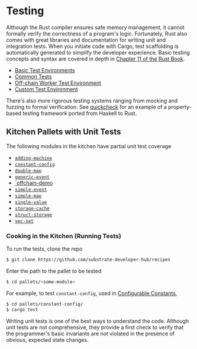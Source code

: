 # Testing

Although the Rust compiler ensures safe memory management, it cannot formally verify the correctness of a program's logic. Fortunately, Rust also comes with great libraries and documentation for writing unit and integration tests. When you initiate code with Cargo, test scaffolding is automatically generated to simplify the developer experience. Basic testing concepts and syntax are covered in depth in [Chapter 11 of the Rust Book](https://doc.rust-lang.org/book/ch11-00-testing.html).

* [Basic Test Environments](./mock.md)
* [Common Tests](./common.md)
* [Off-chain Worker Test Environment](./offchain-worker.md)
* [Custom Test Environment](./externalities.md)

There's also more rigorous testing systems ranging from mocking and fuzzing to formal verification. See [quickcheck](https://docs.rs/quickcheck/0.9.0/quickcheck/) for an example of a property-based testing framework ported from Haskell to Rust.

## Kitchen Pallets with Unit Tests

The following modules in the kitchen have partial unit test coverage
- [`adding-machine`](https://github.com/substrate-developer-hub/recipes/tree/master/pallets/adding-machine)
- [`constant-config`](https://github.com/substrate-developer-hub/recipes/tree/master/pallets/constant-config)
- [`double-map`](https://github.com/substrate-developer-hub/recipes/tree/master/pallets/double-map)
- [`generic-event`](https://github.com/substrate-developer-hub/recipes/tree/master/pallets/generic-event)
- [`offchain-demo](https://github.com/substrate-developer-hub/recipes/tree/master/pallets/offchain-demo)
- [`simple-event`](https://github.com/substrate-developer-hub/recipes/tree/master/pallets/simple-event)
- [`simple-map`](https://github.com/substrate-developer-hub/recipes/tree/master/pallets/simple-map)
- [`single-value`](https://github.com/substrate-developer-hub/recipes/tree/master/pallets/single-value)
- [`storage-cache`](https://github.com/substrate-developer-hub/recipes/tree/master/pallets/storage-cache)
- [`struct-storage`](https://github.com/substrate-developer-hub/recipes/tree/master/pallets/struct-storage)
- [`vec-set`](https://github.com/substrate-developer-hub/recipes/tree/master/pallets/vec-set)

### Cooking in the Kitchen (Running Tests)

To run the tests, clone the repo

```bash
$ git clone https://github.com/substrate-developer-hub/recipes
```

Enter the path to the pallet to be tested

```bash
$ cd pallets/<some-module>
```

For example, to test `constant-config`, used in [Configurable Constants](https://substrate.dev/recipes/3-entrees/constants.html),

```bash
$ cd pallets/constant-config/
$ cargo test
```

Writing unit tests is one of the best ways to understand the code. Although unit tests are not comprehensive, they provide a first check to verify that the programmer's basic invariants are not violated in the presence of obvious, expected state changes.
